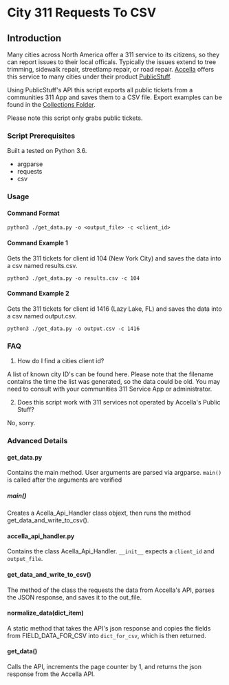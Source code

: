 # City 311 Requests To CSV
## Introduction
Many cities across North America offer a 311 service to its citizens, so they can report issues to their local officals. Typically the issues extend to tree trimming, sidewalk repair, streetlamp repair, or road repair. [Accella](https://www.accela.com/) offers this service to many cities under their product [PublicStuff](https://www.publicstuff.com/).

Using PublicStuff's API this script exports all public tickets from a communities 311 App and saves them to a CSV file. Export examples can be found in the [Collections Folder](https://github.com/MileSquareDevelopers/City-311-Requests-To-CSV/tree/master/Collections).

Please note this script only grabs public tickets.

### Script Prerequisites
Built a tested on Python 3.6.
* argparse
* requests
* csv

### Usage
#### Command Format
```
python3 ./get_data.py -o <output_file> -c <client_id>
```
#### Command Example 1
Gets the 311 tickets for client id 104 (New York City) and saves the data into a csv named results.csv.
```
python3 ./get_data.py -o results.csv -c 104
```

#### Command Example 2
Gets the 311 tickets for client id 1416 (Lazy Lake, FL) and saves the data into a csv named output.csv.
```
python3 ./get_data.py -o output.csv -c 1416
```
### FAQ
1. How do I find a cities client id?

A list of known city ID's can be found here.
Please note that the filename contains the time the list was generated, so the data could be old. You may need to consult with your communities 311 Service App or administrator.

2. Does this script work with 311 services not operated by Accella's Public Stuff?

No, sorry.

### Advanced Details
#### get_data.py
Contains the main method. User arguments are parsed via argparse. `main()` is called after the arguments are verified
##### main()
Creates a Acella_Api_Handler class objext, then runs the method get_data_and_write_to_csv().

#### accella_api_handler.py
Contains the class Acella_Api_Handler. `__init__` expects a `client_id` and `output_file`.
#### get_data_and_write_to_csv()
The method of the class the requests the data from Accella's API, parses the JSON response, and saves it to the out_file.
#### normalize_data(dict_item)
A static method that takes the API's json response and copies the fields from FIELD_DATA_FOR_CSV into `dict_for_csv`, which is then returned.
#### get_data()
Calls the API, increments the page counter by 1, and returns the json response from the Accella API.
